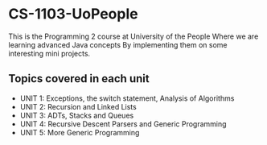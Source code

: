 # CS-1103-UoPeople

This is the Programming 2 course at University of the People
Where we are learning advanced Java concepts
By implementing them on some interesting mini projects.

## Topics covered in each unit
- UNIT 1: Exceptions, the switch statement, Analysis of Algorithms
- UNIT 2: Recursion and Linked Lists
- UNIT 3: ADTs, Stacks and Queues
- UNIT 4: Recursive Descent Parsers and Generic Programming
- UNIT 5: More Generic Programming


